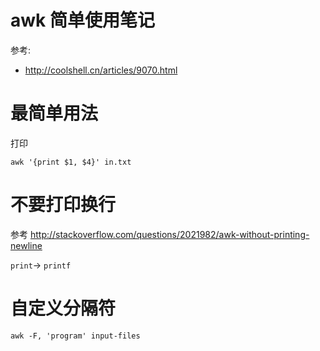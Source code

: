 # awk 简单使用笔记

参考:
* http://coolshell.cn/articles/9070.html

# 最简单用法 

打印

    awk '{print $1, $4}' in.txt

# 不要打印换行

参考 http://stackoverflow.com/questions/2021982/awk-without-printing-newline

`print`-> `printf`

# 自定义分隔符

    awk -F, 'program' input-files

